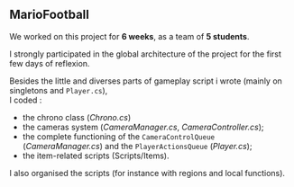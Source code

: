 ## MarioFootball

We worked on this project for **6 weeks**, as a team of **5 students**.

I strongly participated in the global architecture of the project for the first few days of reflexion.

Besides the little and diverses parts of gameplay script i wrote (mainly on singletons and `Player.cs`),  
I coded :
 - the chrono class (*Chrono.cs*)
 - the cameras system (*CameraManager.cs*, *CameraController.cs*);
 - the complete functioning of the `CameraControlQueue` (*CameraManager.cs*) and the `PlayerActionsQueue` (*Player.cs*);
 - the item-related scripts (Scripts/Items).

I also organised the scripts (for instance with regions and local functions).
